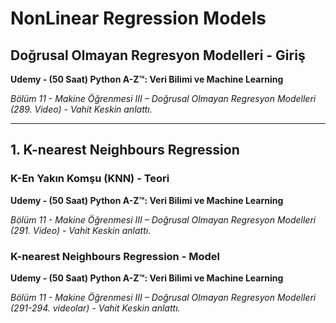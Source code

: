 
# NonLinear Regression Models

## Doğrusal Olmayan Regresyon Modelleri - Giriş
**Udemy - (50 Saat) Python A-Z™: Veri Bilimi ve Machine Learning**

*Bölüm 11 - Makine Öğrenmesi III – Doğrusal Olmayan Regresyon Modelleri (289. Video) - Vahit Keskin anlattı.* 

____
## 1. K-nearest Neighbours Regression
### K-En Yakın Komşu (KNN) - Teori
**Udemy - (50 Saat) Python A-Z™: Veri Bilimi ve Machine Learning**

*Bölüm 11 - Makine Öğrenmesi III – Doğrusal Olmayan Regresyon Modelleri (291. Video) - Vahit Keskin anlattı.* 

### K-nearest Neighbours Regression - Model
**Udemy - (50 Saat) Python A-Z™: Veri Bilimi ve Machine Learning**

*Bölüm 11 - Makine Öğrenmesi III – Doğrusal Olmayan Regresyon Modelleri (291-294. videolar) - Vahit Keskin anlattı.* 


